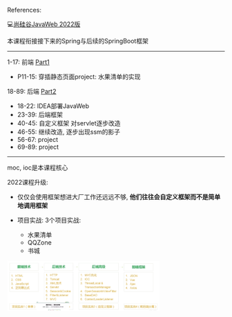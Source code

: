 References: 

:computer:[尚硅谷JavaWeb 2022版](https://www.bilibili.com/video/BV1AS4y177xJ/?spm_id_from=333.788.recommend_more_video.0)

本课程衔接接下来的Spring与后续的SpringBoot框架



---
1-17: 前端  [Part1](./Part1_FrontEnd/README.md)
+ P11-15: 穿插静态页面project: 水果清单的实现 

18-89: 后端 [Part2](./Part2_BackEnd/README.md)

+ 18-22: IDEA部署JavaWeb
+ 23-39: 后端框架
+ 40-45: 自定义框架 对servlet逐步改造
+ 46-55: 继续改造, 逐步出现ssm的影子
+ 56-67: project
+ 69-89: project


---
moc, ioc是本课程核心



2022课程升级:

+ 仅仅会使用框架想进大厂工作还远远不够, **他们往往会自定义框架而不是简单地调用框架**

+ 项目实战: 3个项目实战:
  + 水果清单
  + QQZone
  + 书城


<img src="./Src_md/JavaWeb_roadmap.png" width=70%>
